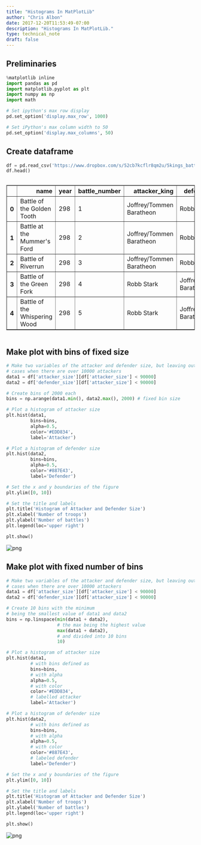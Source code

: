 ```yaml
---
title: "Histograms In MatPlotLib"
author: "Chris Albon"
date: 2017-12-20T11:53:49-07:00
description: "Histograms In MatPlotLib."
type: technical_note
draft: false
---
```

## Preliminaries


```python
%matplotlib inline
import pandas as pd
import matplotlib.pyplot as plt
import numpy as np
import math

# Set ipython's max row display
pd.set_option('display.max_row', 1000)

# Set iPython's max column width to 50
pd.set_option('display.max_columns', 50)
```

## Create dataframe


```python
df = pd.read_csv('https://www.dropbox.com/s/52cb7kcflr8qm2u/5kings_battles_v1.csv?dl=1')
df.head()
```




<div style="max-height:1000px;max-width:1500px;overflow:auto;">
<table border="1" class="dataframe">
  <thead>
    <tr style="text-align: right;">
      <th></th>
      <th>name</th>
      <th>year</th>
      <th>battle_number</th>
      <th>attacker_king</th>
      <th>defender_king</th>
      <th>attacker_1</th>
      <th>attacker_2</th>
      <th>attacker_3</th>
      <th>attacker_4</th>
      <th>defender_1</th>
      <th>defender_2</th>
      <th>defender_3</th>
      <th>defender_4</th>
      <th>attacker_outcome</th>
      <th>battle_type</th>
      <th>major_death</th>
      <th>major_capture</th>
      <th>attacker_size</th>
      <th>defender_size</th>
      <th>attacker_commander</th>
      <th>defender_commander</th>
      <th>summer</th>
      <th>location</th>
      <th>region</th>
      <th>note</th>
    </tr>
  </thead>
  <tbody>
    <tr>
      <th>0</th>
      <td>    Battle of the Golden Tooth</td>
      <td> 298</td>
      <td> 1</td>
      <td> Joffrey/Tommen Baratheon</td>
      <td>               Robb Stark</td>
      <td> Lannister</td>
      <td>   NaN</td>
      <td> NaN</td>
      <td> NaN</td>
      <td>     Tully</td>
      <td> NaN</td>
      <td>NaN</td>
      <td>NaN</td>
      <td>  win</td>
      <td> pitched battle</td>
      <td> 1</td>
      <td> 0</td>
      <td> 15000</td>
      <td>  4000</td>
      <td>                                   Jaime Lannister</td>
      <td>                              Clement Piper, Vance</td>
      <td> 1</td>
      <td>    Golden Tooth</td>
      <td> The Westerlands</td>
      <td> NaN</td>
    </tr>
    <tr>
      <th>1</th>
      <td>   Battle at the Mummer's Ford</td>
      <td> 298</td>
      <td> 2</td>
      <td> Joffrey/Tommen Baratheon</td>
      <td>               Robb Stark</td>
      <td> Lannister</td>
      <td>   NaN</td>
      <td> NaN</td>
      <td> NaN</td>
      <td> Baratheon</td>
      <td> NaN</td>
      <td>NaN</td>
      <td>NaN</td>
      <td>  win</td>
      <td>         ambush</td>
      <td> 1</td>
      <td> 0</td>
      <td>   NaN</td>
      <td>   120</td>
      <td>                                    Gregor Clegane</td>
      <td>                                  Beric Dondarrion</td>
      <td> 1</td>
      <td>   Mummer's Ford</td>
      <td>  The Riverlands</td>
      <td> NaN</td>
    </tr>
    <tr>
      <th>2</th>
      <td>            Battle of Riverrun</td>
      <td> 298</td>
      <td> 3</td>
      <td> Joffrey/Tommen Baratheon</td>
      <td>               Robb Stark</td>
      <td> Lannister</td>
      <td>   NaN</td>
      <td> NaN</td>
      <td> NaN</td>
      <td>     Tully</td>
      <td> NaN</td>
      <td>NaN</td>
      <td>NaN</td>
      <td>  win</td>
      <td> pitched battle</td>
      <td> 0</td>
      <td> 1</td>
      <td> 15000</td>
      <td> 10000</td>
      <td>                      Jaime Lannister, Andros Brax</td>
      <td>                     Edmure Tully, Tytos Blackwood</td>
      <td> 1</td>
      <td>        Riverrun</td>
      <td>  The Riverlands</td>
      <td> NaN</td>
    </tr>
    <tr>
      <th>3</th>
      <td>      Battle of the Green Fork</td>
      <td> 298</td>
      <td> 4</td>
      <td>               Robb Stark</td>
      <td> Joffrey/Tommen Baratheon</td>
      <td>     Stark</td>
      <td>   NaN</td>
      <td> NaN</td>
      <td> NaN</td>
      <td> Lannister</td>
      <td> NaN</td>
      <td>NaN</td>
      <td>NaN</td>
      <td> loss</td>
      <td> pitched battle</td>
      <td> 1</td>
      <td> 1</td>
      <td> 18000</td>
      <td> 20000</td>
      <td> Roose Bolton, Wylis Manderly, Medger Cerwyn, H...</td>
      <td> Tywin Lannister, Gregor Clegane, Kevan Lannist...</td>
      <td> 1</td>
      <td>      Green Fork</td>
      <td>  The Riverlands</td>
      <td> NaN</td>
    </tr>
    <tr>
      <th>4</th>
      <td> Battle of the Whispering Wood</td>
      <td> 298</td>
      <td> 5</td>
      <td>               Robb Stark</td>
      <td> Joffrey/Tommen Baratheon</td>
      <td>     Stark</td>
      <td> Tully</td>
      <td> NaN</td>
      <td> NaN</td>
      <td> Lannister</td>
      <td> NaN</td>
      <td>NaN</td>
      <td>NaN</td>
      <td>  win</td>
      <td>         ambush</td>
      <td> 1</td>
      <td> 1</td>
      <td>  1875</td>
      <td>  6000</td>
      <td>                         Robb Stark, Brynden Tully</td>
      <td>                                   Jaime Lannister</td>
      <td> 1</td>
      <td> Whispering Wood</td>
      <td>  The Riverlands</td>
      <td> NaN</td>
    </tr>
  </tbody>
</table>
</div>



## Make plot with bins of fixed size


```python
# Make two variables of the attacker and defender size, but leaving out
# cases when there are over 10000 attackers
data1 = df['attacker_size'][df['attacker_size'] < 90000]
data2 = df['defender_size'][df['attacker_size'] < 90000]

# Create bins of 2000 each
bins = np.arange(data1.min(), data2.max(), 2000) # fixed bin size

# Plot a histogram of attacker size
plt.hist(data1, 
         bins=bins, 
         alpha=0.5, 
         color='#EDD834',
         label='Attacker')

# Plot a histogram of defender size
plt.hist(data2, 
         bins=bins, 
         alpha=0.5, 
         color='#887E43',
         label='Defender')

# Set the x and y boundaries of the figure
plt.ylim([0, 10])

# Set the title and labels
plt.title('Histogram of Attacker and Defender Size')
plt.xlabel('Number of troops')
plt.ylabel('Number of battles')
plt.legend(loc='upper right')

plt.show()
```


    
![png](matplotlib_histogram_6_0.png)
    


## Make plot with fixed number of bins


```python
# Make two variables of the attacker and defender size, but leaving out
# cases when there are over 10000 attackers
data1 = df['attacker_size'][df['attacker_size'] < 90000]
data2 = df['defender_size'][df['attacker_size'] < 90000]

# Create 10 bins with the minimum 
# being the smallest value of data1 and data2 
bins = np.linspace(min(data1 + data2), 
                   # the max being the highest value
                   max(data1 + data2),
                   # and divided into 10 bins
                   10)

# Plot a histogram of attacker size
plt.hist(data1, 
         # with bins defined as
         bins=bins, 
         # with alpha
         alpha=0.5, 
         # with color
         color='#EDD834',
         # labelled attacker
         label='Attacker')

# Plot a histogram of defender size
plt.hist(data2, 
         # with bins defined as
         bins=bins, 
         # with alpha
         alpha=0.5, 
         # with color
         color='#887E43',
         # labeled defender
         label='Defender')

# Set the x and y boundaries of the figure
plt.ylim([0, 10])

# Set the title and labels
plt.title('Histogram of Attacker and Defender Size')
plt.xlabel('Number of troops')
plt.ylabel('Number of battles')
plt.legend(loc='upper right')

plt.show()
```


    
![png](matplotlib_histogram_8_0.png)
    

